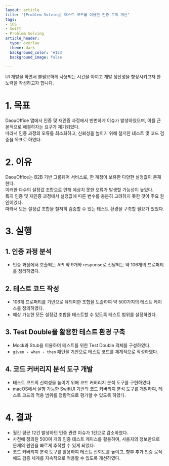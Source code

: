 ```yaml
---
layout: article
title: "[Problem Solving] 테스트 코드를 이용한 인증 로직 개선" 
tags:
- iOS
- Swift
- Problem Solving
article_header:
  type: overlay
  theme: dark
  background_color: '#123'
  background_image: false

---
```


UI 개발을 하면서 불필요하게 사용되는 시간을 아끼고 개발 생산성을 향상시키고자 한 노력을 작성하고자 합니다. 

<!--more-->

# 1. 목표
DaouOffice 앱에서 인증 및 재인증 과정에서 빈번하게 이슈가 발생하였으며, 이를 근본적으로 해결하자는 요구가 제기되었다.  
따라서 인증 과정의 오류를 최소화하고, 신뢰성을 높이기 위해 철저한 테스트 및 코드 검증을 목표로 하였다.

# 2. 이유
DaouOffice는 B2B 기반 그룹웨어 서비스로, 한 계정이 보유한 다양한 설정값이 존재한다.  
이러한 다수의 설정값 조합으로 인해 예상치 못한 오류가 발생할 가능성이 높았다.  
특히 인증 및 재인증 과정에서 설정값에 따른 변수를 충분히 고려하지 못한 것이 주요 원인이었다.  
따라서 모든 설정값 조합을 철저히 검증할 수 있는 테스트 환경을 구축할 필요가 있었다.

# 3. 실행

## 1. 인증 과정 분석
- 인증 과정에서 호출되는 API 약 9개와 response로 전달되는 약 106개의 프로퍼티를 정리하였다.

## 2. 테스트 코드 작성
- 106개 프로퍼티를 기반으로 유의미한 조합을 도출하여 약 500가지의 테스트 케이스를 정의하였다.
- 예상 가능한 모든 설정값 조합을 테스트할 수 있도록 테스트 범위를 설정하였다.

## 3. Test Double을 활용한 테스트 환경 구축
- Mock과 Stub을 이용하여 테스트를 위한 Test Double 객체를 구성하였다.
- `given - when - then` 패턴을 기반으로 테스트 코드를 체계적으로 작성하였다.

## 4. 코드 커버리지 분석 도구 개발
- 테스트 코드의 신뢰성을 높이기 위해 코드 커버리지 분석 도구를 구현하였다.
- macOS에서 실행 가능한 SwiftUI 기반의 코드 커버리지 분석 도구를 개발하여, 테스트 코드의 적용 범위를 정량적으로 평가할 수 있도록 하였다.

# 4. 결과
- 월간 평균 12건 발생하던 인증 관련 이슈가 1건으로 감소하였다.
- 사전에 정의된 500여 개의 인증 테스트 케이스를 활용하여, 사용자의 정보만으로 문제의 원인을 빠르게 추적할 수 있게 되었다.
- 코드 커버리지 분석 도구를 활용하여 테스트 신뢰도를 높이고, 향후 추가 인증 로직에도 검증 체계를 지속적으로 적용할 수 있도록 개선하였다.